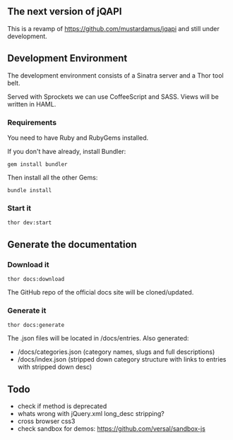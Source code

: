 ## The next version of jQAPI

This is a revamp of https://github.com/mustardamus/jqapi and still under development.

## Development Environment

The development environment consists of a Sinatra server and a Thor
tool belt.

Served with Sprockets we can use CoffeeScript and SASS. Views will
be written in HAML.

### Requirements

You need to have Ruby and RubyGems installed.

If you don't have already, install Bundler:

    gem install bundler

Then install all the other Gems:

    bundle install

### Start it

    thor dev:start

## Generate the documentation

### Download it
    thor docs:download

The GitHub repo of the official docs site will be cloned/updated.

### Generate it

    thor docs:generate

The .json files will be located in /docs/entries.
Also generated:
  - /docs/categories.json (category names, slugs and full descriptions)
  - /docs/index.json (stripped down category structure with links to entries with stripped down desc)

## Todo
  - check if method is deprecated <entry type="method" name="live" return="jQuery" deprecated="1.7">
  - whats wrong with jQuery.xml long_desc stripping?
  - cross browser css3
  - check sandbox for demos: https://github.com/versal/sandbox-js